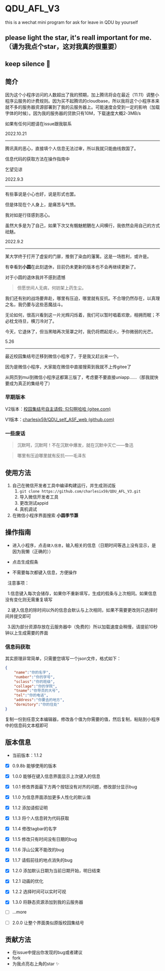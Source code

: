 # QDU_AFL_V3

this is a wechat mini program for ask for leave in QDU by yourself

## please light the star, it's reall important for me.（请为我点个star，这对我真的很重要）

## keep silence 🤫

## 简介

因为这个小程序访问的人数超出了我的预期，加上腾讯将会在最近（11.11）调整小程序云服务的计费规则。因为买不起腾讯的cloudbase，所以我将这个小程序本来就不多的服务器资源部署到了我的云服务器上。可能速度会受到一定的影响（加载字体的时候）。因为我的服务器的贷款只有10M，下载速度大概2-3MB/s

如果有任何问题请在issue跟我联系

2022.10.21

<hr>

腾讯真的恶心，直接填个人信息无法过审，所以我就只能曲线救国了。

信息代码的获取方法在操作指南中

乞望见谅

2022.9.3

<hr>

有些事说是小心也好，说是形式也罢。

但是体现在个人身上，是痛苦与气愤。

我对如是行径感到恶心。

虽然大多是为了自己，如果下次又有魑魅魍魉在人间横行，我依然会用自己的方式祛魅。

2022.9.2

<hr>
某大学终于打开了虚妄的门扉，推倒了染血的藩篱。这是一场胜利，或许是。

有幸看到<b>小圆</b>在此刻退休，目前仍未更新的版本也不会再继续更新了。

对于小圆的退休我并不感到遗憾

> 但愿世间人无病，何妨架上药生尘。

我们还有别的战场要奔赴，哪里有压迫，哪里就有反抗。不合理仍然存在，以真理之名，我仍要与这些恶魔战斗。

无论如何，很高兴看到这一片光辉闪烁着，我们可以暂时唱着欢歌，相拥而眠；不必枕戈待旦，横刀冷对了。

今天，它退休了，但当黑暗再次笼罩之时，我仍将燃起炬火，予你微弱的光芒。

5.26

<hr>

最近校园集结号迁移到微信小程序了，于是我又赶出来一个。

因为是微信小程序，大家能在微信中直接搜索到我就不上传gitee了

从网页到mui到微信小程序这都第三版了，考虑要不要直接uniapp……（那我就快要成为真正的集结号了）

### 早期版本

V2版本：[校园集结号自主请假: 勾勾啊哈哈 (gitee.com)](https://gitee.com/charles-min/QDU_ASLv2)

V1版本：[charlesix59/QDU_self_ASF_web (github.com)](https://github.com/charlesix59/QDU_self_ASF_web)

### 一些废话

> 沉默呵，沉默呵！不在沉默中爆发，就在沉默中灭亡——鲁迅

> 哪里有压迫哪里就有反抗——毛泽东

## 使用方法

1. 自己在微信开发者工具中编译构建运行，并生成测试版 
   1. `git clone https://github.com/charlesix59/QDU_AFL_V3.git`
   2. 导入微信开发者工具
   3. 更改测试appid
   4. 真机调试
2. 在微信小程序界面搜索 <b>小圆季节灏</b>

## 操作指南

- 进入小程序，点击`键入信息`，输入相关的信息（日期时间等选上没有显示，是因为我懒（正确的））

- 点击生成假条

- 不需要每次都键入信息，方便操作

  注意事项：

  1.信息键入每次会储存，如果你不重新填写，生成的假条与上次相同。如果信息没有变化则无需重复填写

  2.键入信息的除时间以外的信息会默认与上次相同，如果不需要更改则只选择时间并提交即可

  3.因为部分资源存放在云服务器中（免费的）所以加载速度会稍慢，请提前10秒钟以上生成需要的界面

### 信息码获取

其实原理非常简单，只需要您填写一个json文件，格式如下：

```json
{
    "name":"你的名字",
    "number":"你的学号",
    "sclass":"你的班级",
    "collage":"你的学院",
    "tname":"你导员的大号",
    "tel":"你的电话",
    "address":"你要去的地方",
    "dormitory":"你的住处"
}
```

复制一份到任意文本编辑器，修改各个值为你需要的值，然后复制，粘贴到小程序中的信息码文本框即可

## 版本信息

- 当前版本：1.1.2

- [x] 0.9.8b 能够使用的版本

- [x] 1.0.0 能够在键入信息界面显示上次键入的信息

- [x] 1.0.1 修改界面最下方两个按钮没有对齐的问题，修改部分显示bug

- [x] 1.1.0 为信息界面添加更多人性化的默认值

- [x] 1.1.2 添加请假证明

- [x] 1.1.3 将个人信息转为代码获取

- [x] 1.1.4 修改tagbar的名字

- [x] 1.1.5 修改只有时间没有日期的bug

- [x] 1.1.6 浮山公寓不能改的bug

- [x] 1.1.7 请假前往的地点消失的bug

- [x] 1.2.0 添加默认日期为当前日期开始，明日结束

- [x] 1.2.1 动画的优化

- [x] 1.2.2 选择时间可以实时可视

- [x] 1.3.0 将静态资源添加到我的云服务器

- [ ] ...more

- [ ] 2.0.0 让整个界面类似原版校园集结号 

## 贡献方法

- 在issue中提出你发现的bug或者建议
- fork
- 为我点亮右上角的star ✨
